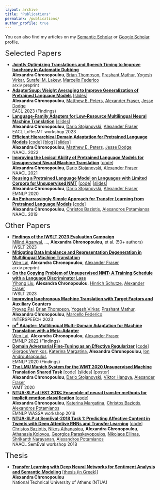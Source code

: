 ```yaml
---
layout: archive
title: "Publications"
permalink: /publications/
author_profile: true
---
```


  You can also find my articles on my [Semantic Scholar](https://www.semanticscholar.org/author/Alexandra-Chronopoulou/3379701) or [Google Scholar](https://scholar.google.com/citations?hl=en&user=XiwRCRIAAAAJ&view_op=list_works&sortby=pubdate) profile.

 <font size="+2">Selected Papers </font>

<ul class="sparse-list">
          <li>
          <b><a  href="https://arxiv.org/pdf/2302.12979.pdf">Jointly Optimizing Translations and Speech Timing to Improve Isochrony in Automatic Dubbing</a></b> <br/>
          <b>Alexandra Chronopoulou</b>, <a href="https://thompsonb.github.io/">Brian Thompson</a>, <a href="http://mtresearcher.github.io/">Prashant Mathur</a>, <a href="https://scholar.google.com/citations?user=Cida6AcAAAAJ&hl=en">Yogesh Virkar</a>, <a href="https://surafelml.github.io/">Surafel M. Lakew</a>, <a href="https://www.marcellofederico.net/">Marcello Federico</a><br/>
          arxiv preprint <br/> 
        </li>
          <li>
          <b><a  href="https://aclanthology.org/2023.findings-eacl.153.pdf">AdapterSoup: Weight Averaging to Improve Generalization of Pretrained Language Models</a></b> [<a href="https://alexandra-chron.github.io/files/adaptersoup.pdf" class="link-in-list">slides</a>] <br/> 
          <b>Alexandra Chronopoulou</b>, <a href="https://scholar.google.com/citations?user=K5nCPZwAAAAJ&hl=en">Matthew E. Peters</a>, <a href="https://www.cis.uni-muenchen.de/~fraser/">Alexander Fraser</a>, <a href="https://jessedodge.github.io/">Jesse Dodge</a> <br/>
          EACL 2023 (Findings)<br/>
        </li>
         <li>
          <b><a href="https://aclanthology.org/2023.loresmt-1.5.pdf">Language-Family Adapters for Low-Resource Multilingual Neural Machine Translation</a></b> [<a href="https://alexandra-chron.github.io/files/langfam_adapters.pdf" class="link-in-list">slides</a>] <br/>
          <b>Alexandra Chronopoulou</b>, <a href="https://www.cis.lmu.de/~dario/">Dario Stojanovski</a>, <a href="https://www.cis.uni-muenchen.de/~fraser/">Alexander Fraser</a> <br/>
          EACL LoResMT workshop 2023 <br/>
          </li>
             <li>
           <b><a  href="https://aclanthology.org/2022.naacl-main.96.pdf">Efficient Hierarchical Domain Adaptation for Pretrained Language Models</a></b>          
          [<a href="https://github.com/alexandra-chron/hierarchical-domain-adaptation" class="link-in-list">code</a>]
          [<a href="https://blog.allenai.org/efficient-hierarchical-domain-adaptation-using-pretrained-language-models-fdd04c001230">blog</a>]
          [<a href="https://alexandra-chron.github.io/files/eff_hier_dom_adapt.pdf" class="link-in-list">slides</a>] <br/>
          <b>Alexandra Chronopoulou</b>, <a href="https://scholar.google.com/citations?user=K5nCPZwAAAAJ&hl=en">Matthew E. Peters</a>, <a href="https://jessedodge.github.io/">Jesse Dodge</a> <br/>
          NAACL 2022<br/>
          <!-- [<a href="https://aclanthology.org/2022.naacl-main.96.pdf">paper</a>] -->
        </li>
          <li>
          <b><a href="https://aclanthology.org/2021.naacl-main.16.pdf">Improving the Lexical Ability of Pretrained Language Models for Unsupervised Neural Machine Translation</a></b>
          [<a href="https://github.com/alexandra-chron/lexical_xlm_relm" class="link-in-list">code</a>] <br/>
          <b>Alexandra Chronopoulou</b>, <a href="https://www.cis.lmu.de/~dario/">Dario Stojanovski</a>, <a href="https://www.cis.uni-muenchen.de/~fraser/">Alexander Fraser</a> <br/>
          NAACL 2021<br/>
          <!-- [<a href="https://www.aclweb.org/anthology/2021.naacl-main.16.pdf">paper</a>] -->
        </li>
        <li>
          <b><a href="https://aclanthology.org/2020.emnlp-main.214.pdf">Reusing a Pretrained Language Model on Languages with Limited Corpora for Unsupervised NMT</a></b>         [<a href="https://github.com/alexandra-chron/relm_unmt">code</a>]
          [<a href="https://alexandra-chron.github.io/files/relm.pdf" class="link-in-list">slides</a>]<br/>
          <b>Alexandra Chronopoulou</b>, <a href="https://www.cis.lmu.de/~dario/">Dario Stojanovski</a>, <a href="https://www.cis.uni-muenchen.de/~fraser/">Alexander Fraser</a> <br/>
          EMNLP 2020 <br/>
          <!-- [<a href="https://www.aclweb.org/anthology/2020.emnlp-main.214.pdf" class="link-in-list">paper</a>] -->
        </li>
        <li>
          <b><a href="https://aclanthology.org/N19-1213.pdf">An Embarrassingly Simple Approach for Transfer Learning from Pretrained Language Models</a></b>  [<a href="https://github.com/alexandra-chron/siatl" class="link-in-list">code</a>] <br/>
          <b>Alexandra Chronopoulou</b>, <a href="https://cbaziotis.github.io/">Christos Baziotis</a>, <a href="https://slp-ntua.github.io/potam/">Alexandros Potamianos</a> <br/>
          NAACL 2019<br/>
          <!-- [<a href="https://www.aclweb.org/anthology/N19-1213.pdf" class="link-in-list">paper</a>] -->
        </li>
</ul>

<font size="+2">Other Papers </font>

<ul class="sparse-list">
            <li>
          <b><a href="https://aclanthology.org/2023.iwslt-1.1.pdf"> Findings of the IWSLT 2023 Evaluation Campaign </a></b> <br/>
          <a href="https://milind-agarwal.github.io/">Milind Agarwal</a>, ..., <b>Alexandra Chronopoulou</b>, et al. (50+ authors) <br/>
          IWSLT 2023 <br/>
          </li>
            <li>
          <b><a href="https://arxiv.org/pdf/2305.12786.pdf"> Mitigating Data Imbalance and Representation Degeneration in Multilingual Machine Translation</a></b> <br/>
          <a href="https://lavine-lmu.github.io/">Wen Lai</a>, <b>Alexandra Chronopoulou</b>, <a href="https://www.cis.uni-muenchen.de/~fraser/">Alexander Fraser</a> <br/>
          arxiv preprint <br/>
          </li>
              <li>
          <b><a href="https://aclanthology.org/2023.iwslt-1.48.pdf"> On the Copying Problem of Unsupervised NMT: A Training Schedule with a Language Discriminator Loss </a></b> <br/>
         <a href="https://yihongl1u.github.io/">Yihong Liu</a>, <b>Alexandra Chronopoulou</b>, <a href="https://schuetze.cis.lmu.de/about/">Hinrich Schutze</a>, <a href="https://www.cis.uni-muenchen.de/~fraser/">Alexander Fraser</a><br/>
          IWSLT 2023 <br/>
        </li>
            <li>
          <b><a  href="https://www.isca-speech.org/archive/pdfs/interspeech_2023/pal23_interspeech.pdf">Improving Isochronous Machine Translation with Target Factors and Auxiliary Counters</a></b> <br/>
         <a href="https://proyag.github.io/">Proyag Pal</a>, <a href="https://thompsonb.github.io/">Brian Thompson</a>, <a href="https://scholar.google.com/citations?user=Cida6AcAAAAJ&hl=en">Yogesh Virkar</a>, <a href="http://mtresearcher.github.io/">Prashant Mathur</a>, <b>Alexandra Chronopoulou</b>, <a href="https://www.marcellofederico.net/">Marcello Federico</a><br/>
          INTERSPEECH 2023 <br/>
        </li>
          <li>
          <b><a href="https://aclanthology.org/2022.findings-emnlp.315.pdf">m<sup>4</sup> Adapter: Multilingual Multi-Domain Adaptation for Machine Translation with a Meta-Adapter</a></b> <br/>
          <a href="https://lavine-lmu.github.io/">Wen Lai</a>, <b>Alexandra Chronopoulou</b>, <a href="https://www.cis.uni-muenchen.de/~fraser/">Alexander Fraser</a> <br/>
          EMNLP 2022 (Findings) <br/>
          </li>
        <li>
          <b><a href="https://aclanthology.org/2020.findings-emnlp.278.pdf">Domain Adversarial Fine-Tuning as an Effective Regularizer</a></b>  
          [<a href="https://github.com/GeorgeVern/AFTERV1.0">code</a>]<br/>
          <a href="https://georgevern.github.io/">Giorgos Vernikos</a>, <a href="https://katerinamargatina.github.io/">Katerina Margatina</a>, <b>Alexandra Chronopoulou</b>, <a href="https://www2.aueb.gr/users/ion/">Ion Androutsopoulos</a> <br/>
          EMNLP 2020 (Findings) <br/>
        </li>
        <li>
          <b><a href="https://aclanthology.org/2020.wmt-1.128.pdf">The LMU Munich System for the WMT 2020 Unsupervised Machine Translation Shared Task</a></b>        
          [<a href="https://github.com/alexandra-chron/umt-lmu-wmt2020" class="link-in-list">code</a>]
          [<a href="https://drive.google.com/file/d/1gZvhZd5TW3z7VJubts13Y35L8H1mbBT1/view?usp=sharing" class="link-in-list">slides</a>]
         [<a href="https://drive.google.com/file/d/1bTjshwr8amPLyxlPzVDEcB6DtA4vjVUX/view?usp=sharing" class="link-in-list">poster</a>]<br/>
          <b>Alexandra Chronopoulou</b>, <a href="https://www.cis.lmu.de/~dario/">Dario Stojanovski</a>, <a href="https://www.cis.uni-muenchen.de/~hangyav/">Viktor Hangya</a>, <a href="https://www.cis.uni-muenchen.de/~fraser/">Alexander Fraser</a> <br/>
          WMT 2020 <br/>
          </li>
        <li>
           <b><a href="https://aclanthology.org/W18-6209.pdf">NTUA-SLP at IEST 2018: Ensemble of neural transfer methods for implicit emotion classification</a></b> 
           [<a href="https://github.com/alexandra-chron/ntua-slp-wassa-iest2018">code</a>]   <br/>
          <b>Alexandra Chronopoulou</b>, <a href="https://katerinamargatina.github.io/">Katerina Margatina</a>, <a href="https://cbaziotis.github.io/">Christos Baziotis</a>, <a href="https://slp-ntua.github.io/potam/">Alexandros Potamianos</a> <br/>
          EMNLP WASSA workshop 2018 <br/>
        </li>
        <li>
          <b><a href="https://aclanthology.org/S18-1037.pdf">NTUA-SLP at SemEval-2018 Task 1: Predicting Affective Content in Tweets with Deep Attentive RNNs and Transfer Learning</a></b> [<a href="https://github.com/cbaziotis/ntua-slp-semeval2018">code</a>] <br/>
         <a href="https://cbaziotis.github.io/">Christos Baziotis</a>, <a href="https://is.mpg.de/employees/nathanasiou">Nikos Athanasiou</a>, <b>Alexandra Chronopoulou</b>, <a href="https://scholar.google.gr/citations?user=V8gp47MAAAAJ&hl=en">Athanasia Kolovou</a>, <a href="https://georgepar.github.io/">Georgios Paraskevopoulos</a>, <a href="https://scholar.google.gr/citations?user=y329tukAAAAJ&hl=en">Nikolaos Ellinas</a>, <a href="https://sail.usc.edu/people/shri.html">Shrikanth Narayanan</a>, <a href="https://slp-ntua.github.io/potam/">Alexandros Potamianos</a> <br/>
          NAACL SemEval workshop 2018 <br />
        </li>
</ul>

<font size="+2">Thesis</font>

<ul class="sparse-list">
        <li>
          <b><a href="https://alexandra-chron.github.io/files/thesis_achronopoulou.pdf">Transfer Learning with Deep Neural Networks for Sentiment Analysis and Semantic Modeling</a></b> [<a href="https://dspace.lib.ntua.gr/xmlui/bitstream/handle/123456789/49039/diplomatiki_achronopoulou.pdf?sequence=1" class="link-in-list">thesis (in Greek)</a>]   <br/>
          <b>Alexandra Chronopoulou</b> <br/> 
          National Technical University of Athens (NTUA) <br/>
        </li>
</ul>